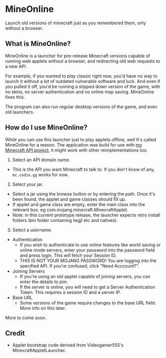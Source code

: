 # MineOnline
Launch old versions of minecraft just as you remembered them, only without a browser.

## What is MineOnline?
MineOnline is a launcher for pre-release Minecraft versions capable of running web applets without a browser, and redirecting old web requests to a new API.

For example, if you wanted to play classic right now, you'd have no way to launch it without a lot of outdated vulnerable software and luck. And even if you pulled it off, you'd be running a stipped down version of the game, with no skins, no server authentication and no online map saving. MineOnline fixes this.

The program can also run regular desktop versions of the game, and even old launchers.

## How do I use MineOnline?
While you can use this launcher just to play applets offline, well It's called MineOnline for a reason.
The application was build for use with [my Minecraft API project](https://github.com/codieradical/Minecraft-API), it might work with other reimplementations too.

1. Select an API domain name.
  - This is the API you want Minecraft to talk to. If you don't know of any, `mc.codie.gg` works for now.
2. Select your jar.
  - Select a jar using the browse button or by entering the path. Once it's been found, the applet and game classes should fill up.
  - If applet and game class are empty, enter the main class into the relevant box. eg com.mojang.minecraft.MinecraftApplet.
  - Note: in this current prototype release, the launcher expects retro install folders (bin folder containing lwgjl etc and natives).
3. Select a username.
- Authentication
  - If you wish to authenticate to use online features like world saving or online mode servers, enter your password into the password field and press login. This will fetch your Session ID.
  - THIS IS NOT YOUR MOJANG PASSWORD! You are logging into the specified API. If you're confused, click "Need Acccount?".
- Joining Servers
  - If you're using an old applet capable of joining servers, you can enter the details to join.
  - If the server is online, you will need to get a Server Authentication Token. This requires a session ID and a server IP.
- Base URL
  - Some versions of the game require changes to the base URL field. More info on this later.
  

More to come soon.

## Credit

- Applet bootstrap code derived from Videogamer555's MinecraftAppletLauncher.
